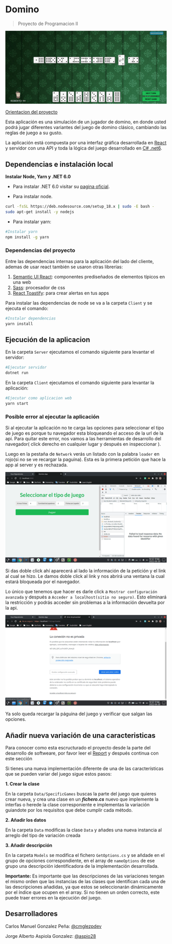 # Domino

> Proyecto de Programacion II

![Domino](./assets/screenshot.png)


[Orientacion del proyecto](https://github.com/matcom/domino)


Esta aplicación es una simulación de un jugador de domino, en donde usted podrá jugar diferentes variantes del juego de domino clásico, cambiando las reglas de juego a su gusto.

La aplicación está compuesta por una interfaz gráfica desarrollada en [React](https://es.reactjs.org/) y servidor con una API y toda la lógica del juego desarrollado en [C# .net6](https://docs.microsoft.com/en-us/dotnet/).


## Dependencias e instalación local

**Instalar Node, Yarn y .NET 6.0**

- Para instalar .NET 6.0 visitar su [pagina oficial](https://dotnet.microsoft.com/en-us/download/dotnet/6.0).

- Para instalar node.

```bash
curl -fsSL https://deb.nodesource.com/setup_18.x | sudo -E bash -
sudo apt-get install -y nodejs
```



- Para instalar yarn:

```bash
#Instalar yarn
npm install -g yarn
```

### Dependencias del proyecto

Entre las dependencias internas para la aplicación del lado del cliente, ademas de usar react también se usaron otras librerías:

1. [Semantic UI React](https://react.semantic-ui.com/): componentes prediseñados de elementos típicos en una web
2. [Sass](https://sass-lang.com/documentation): procesador de css
3. [React Toastify](https://fkhadra.github.io/react-toastify/introduction): para crear alertas en tus apps

Para instalar las dependencias de node se va a la carpeta `Client` y se ejecuta el comando:

```bash
#Instalar dependencias
yarn install
```

## Ejecución de la aplicacion

En la carpeta `Server` ejecutamos el comando siguiente para levantar el servidor:

```bash
#Ejecutar servidor
dotnet run
```

En la carpeta `Client` ejecutamos el comando siguiente para levantar la aplicación:

``` bash
#Ejecutar como aplicacion web
yarn start
```
### Posible error al ejecutar la aplicación

Si al ejecutar la aplicación no te carga las opciones para seleccionar el tipo de juego es porque tu navegador esta bloqueando el acceso de la url de la api. Para quitar este error, nos vamos a las herramientas de desarrollo del navegador( click derecho en cualquier lugar y después en inspeccionar ).

Luego en la pestaña de `Network` verás un listado con la palabra `loader` en rojo(si no se ve recargar la paguina). Esta es la primera petición que hace la app al server y es rechazada.

![](./assets/error-1.png)

Si das doble click ahí aparecerá al lado la información de la petición y el link al cual se hizo. Le damos doble click al link y nos abrirá una ventana la cual estará bloqueada por el navegador.

Lo único que tenemos que hacer es darle click a `Mostrar configuración avanzada` y después a `Acceder a localhost(sitio no seguro)`. Esto eliminará la restricción y podrás acceder sin problemas a la información devuelta por la api.

![error](./assets/error-2.png)

Ya solo queda recargar la páguina del juego y verificar que salgan las opciones.

## Añadir nueva variación de una caracteristicas

Para conocer como esta escructurado el proyecto desde la parte del desarrollo de softweare, por favor leer el [Report](./Report.md) y después continua con este sección


Si tienes una nueva implementación diferente de una de las características que se pueden variar del juego sigue estos pasos:

**1. Crear la clase** 

En la carpeta `Data/SpecificGames` buscas la parte del juego que quieres crear nueva, y crea una clase en un ***_fichero.cs_*** nuevo que implemente la interfas o herede la clase corresponiente e implementas la variación guiandote por los requisitos que debe cumplir cada método.

**2. Añadir los datos**

En la carpeta `Data` modificas la clase `Data` y añades una nueva instancia al arreglo del tipo de variación creada

**3. Añadir descripción**

En la carpeta `Models` se modifica el fichero `GetOptions.cs` y se añdade en el grupo de opciones correspondiente, en el array de `nameOptions` de ese grupo una descripción identificadora de la implementación desarrollada.

**Importante:** Es importante que las descripciones de las variaciones tengan el mismo orden que las instancias de las clases que identifican cada una de las descripciones añadidas, ya que estos se seleccionarán dinámicamente por el índice que ocupen en el array. Si no tienen un orden correcto, este puede traer errores en la ejecución del juego.



## Desarrolladores

Carlos Manuel Gonzalez Peña: [@cmglezpdev](https://github.com/cmglezpdev)

Jorge Alberto Aspiola Gonzalez: [@aspio28](https://github.com/aspio28)